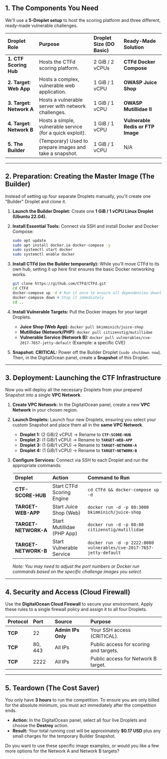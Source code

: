 ## 1\. The Components You Need

We'll use a **5-Droplet setup** to host the scoring platform and three different, ready-made vulnerable challenges.

| Droplet Role | Purpose | Droplet Size (DO Basic) | Ready-Made Solution |
| :--- | :--- | :--- | :--- |
| **1. CTF Scoring Hub** | Hosts the CTFd scoring platform. | 2 GiB / 2 vCPUs | **CTFd Docker Compose** |
| **2. Target: Web App** | Hosts a complex, vulnerable web application. | 1 GiB / 1 vCPU | **OWASP Juice Shop** |
| **3. Target: Network A** | Hosts a vulnerable server with network challenges. | 1 GiB / 1 vCPU | **OWASP Mutillidae II** |
| **4. Target: Network B** | Hosts a simple, vulnerable service (for a quick exploit). | 1 GiB / 1 vCPU | **Vulnerable Redis or FTP Image** |
| **5. The Builder** | (Temporary) Used to prepare images and take a snapshot. | 1 GiB / 1 vCPU | N/A |

-----

## 2\. Preparation: Creating the Master Image (The Builder)

Instead of setting up four separate Droplets manually, you'll create one "Builder" Droplet and clone it.

1.  **Launch the Builder Droplet:** Create one **1 GiB / 1 vCPU Linux Droplet (Ubuntu 22.04).**

2.  **Install Essential Tools:** Connect via SSH and install Docker and Docker Compose:

    ```bash
    sudo apt update
    sudo apt install docker.io docker-compose -y
    sudo systemctl start docker
    sudo systemctl enable docker
    ```

3.  **Install CTFd (on the Builder temporarily):** While you'll move CTFd to its own hub, setting it up here first ensures the basic Docker networking works.

    ```bash
    git clone https://github.com/CTFd/CTFd.git
    cd CTFd
    docker-compose up -d # Run it once to ensure all dependencies download
    docker-compose down # Stop it immediately
    cd ..
    ```

4.  **Install Vulnerable Targets:** Pull the Docker images for your target Droplets.

      * **Juice Shop (Web App):** `docker pull bkimminich/juice-shop`
      * **Mutillidae (Network/PHP):** `docker pull citizenstig/mutillidae`
      * **Vulnerable Service (Network B):** `docker pull vulnerables/cve-2017-7657-jetty-default` (Example: a specific CVE)

5.  **Snapshot:** **CRITICAL:** Power off the Builder Droplet (`sudo shutdown now`). Then, in the DigitalOcean panel, create a **Snapshot** of this Droplet.

-----

## 3\. Deployment: Launching the CTF Infrastructure

Now you will deploy all the necessary Droplets from your prepared Snapshot into a single **VPC Network**.

1.  **Create VPC Network:** In the DigitalOcean panel, create a new **VPC Network** in your chosen region.

2.  **Launch Droplets:** Launch four new Droplets, ensuring you select your custom Snapshot and place them all in the **same VPC Network**.

      * **Droplet 1:** (2 GiB/2 vCPU) -\> Rename to **`CTF-SCORE-HUB`**
      * **Droplet 2:** (1 GiB/1 vCPU) -\> Rename to **`TARGET-WEB-APP`**
      * **Droplet 3:** (1 GiB/1 vCPU) -\> Rename to **`TARGET-NETWORK-A`**
      * **Droplet 4:** (1 GiB/1 vCPU) -\> Rename to **`TARGET-NETWORK-B`**

3.  **Configure Services:** Connect via SSH to each Droplet and run the appropriate commands:

    | Droplet | Action | Command to Run |
    | :--- | :--- | :--- |
    | **CTF-SCORE-HUB** | Start CTFd Scoring Engine | `cd CTFd && docker-compose up -d` |
    | **TARGET-WEB-APP** | Start Juice Shop (Web) | `docker run -d -p 80:3000 bkimminich/juice-shop` |
    | **TARGET-NETWORK-A** | Start Mutillidae (PHP App) | `docker run -d -p 80:80 citizenstig/mutillidae` |
    | **TARGET-NETWORK-B** | Start Vulnerable Service | `docker run -d -p 2222:8080 vulnerables/cve-2017-7657-jetty-default` |

    *Note: You may need to adjust the port numbers or Docker run commands based on the specific challenge images you select.*

-----

## 4\. Security and Access (Cloud Firewall)

Use the **DigitalOcean Cloud Firewall** to secure your environment. Apply these rules to a single firewall policy and assign it to all four Droplets.

| Protocol | Port | Source | Purpose |
| :--- | :--- | :--- | :--- |
| **TCP** | 22 | **Admin IPs Only** | Your SSH access (CRITICAL). |
| **TCP** | 80, 443 | All IPs | Public access for scoring and targets. |
| **TCP** | 2222 | All IPs | Public access for Network B target. |

-----

## 5\. Teardown (The Cost Saver)

You only have **3 hours** to run the competition. To ensure you are only billed for the absolute minimum, you must act immediately after the competition ends.

  * **Action:** In the DigitalOcean panel, select all four live Droplets and choose the **Destroy** action.
  * **Result:** Your total running cost will be approximately **$0.17 USD** plus any small charges for the temporary Builder Snapshot.

Do you want to use these specific image examples, or would you like a few more options for the Network A and Network B targets?
